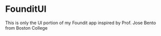 # FounditUI
This is only the UI portion of my Foundit app inspired by Prof. Jose Bento from Boston College
